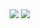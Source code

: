 <img src="https://github-readme-stats.vercel.app/api?username=mistertoasty&&show_icons=true&title_color=ffffff&icon_color=ffffff&text_color=ffffff&bg_color=252525">
<img src="https://github-readme-stats.vercel.app/api/top-langs/?username=mistertoasty&layout=compact&title_color=ffffff&icon_color=ffffff&text_color=ffffff&bg_color=252525">
